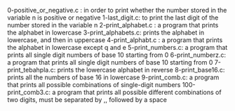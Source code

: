 0-positive_or_negative.c : in order to print whether the number stored in the variable n is positive or negative
1-last_digit.c: to print the last digit of the number stored in the variable n
2-print_alphabet.c : a program that prints the alphabet in lowercase
3-print_alphabets.c: prints the alphabet in lowercase, and then in uppercase
4-print_alphabt.c : a program that prints the alphabet in lowercase except q and e
5-print_numbers.c:  a program that prints all single digit numbers of base 10 starting from 0
6-print_numberz.c:  a program that prints all single digit numbers of base 10 starting from 0
7-print_tebahpla.c: prints the lowercase alphabet in reverse
8-print_base16.c: prints all the numbers of base 16 in lowercase
9-print_comb.c: a program that prints all possible combinations of single-digit numbers
100-print_comb3.c: a program that prints all possible different combinations of two digits,  must be separated by ,, followed by a space

